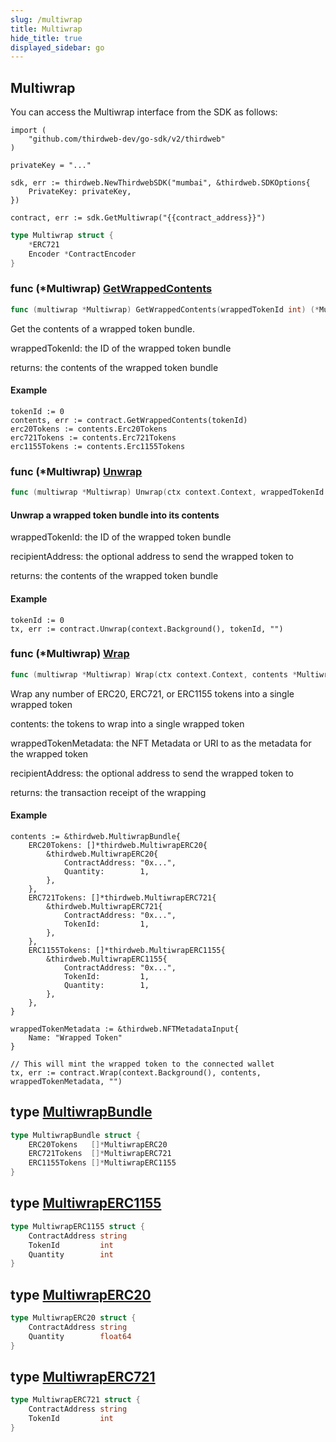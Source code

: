 ```yaml
---
slug: /multiwrap
title: Multiwrap
hide_title: true
displayed_sidebar: go
---
```


## Multiwrap

You can access the Multiwrap interface from the SDK as follows:

```
import (
	"github.com/thirdweb-dev/go-sdk/v2/thirdweb"
)

privateKey = "..."

sdk, err := thirdweb.NewThirdwebSDK("mumbai", &thirdweb.SDKOptions{
	PrivateKey: privateKey,
})

contract, err := sdk.GetMultiwrap("{{contract_address}}")
```

```go
type Multiwrap struct {
    *ERC721
    Encoder *ContractEncoder
}
```

### func \(\*Multiwrap\) [GetWrappedContents](https://github.com/thirdweb-dev/go-sdk/blob/main/thirdweb/multiwrap.go#L77)

```go
func (multiwrap *Multiwrap) GetWrappedContents(wrappedTokenId int) (*MultiwrapBundle, error)
```

Get the contents of a wrapped token bundle\.

wrappedTokenId: the ID of the wrapped token bundle

returns: the contents of the wrapped token bundle

#### Example

```
tokenId := 0
contents, err := contract.GetWrappedContents(tokenId)
erc20Tokens := contents.Erc20Tokens
erc721Tokens := contents.Erc721Tokens
erc1155Tokens := contents.Erc1155Tokens
```

### func \(\*Multiwrap\) [Unwrap](https://github.com/thirdweb-dev/go-sdk/blob/main/thirdweb/multiwrap.go#L213)

```go
func (multiwrap *Multiwrap) Unwrap(ctx context.Context, wrappedTokenId int, recipientAddress string) (*types.Transaction, error)
```

#### Unwrap a wrapped token bundle into its contents

wrappedTokenId: the ID of the wrapped token bundle

recipientAddress: the optional address to send the wrapped token to

returns: the contents of the wrapped token bundle

#### Example

```
tokenId := 0
tx, err := contract.Unwrap(context.Background(), tokenId, "")
```

### func \(\*Multiwrap\) [Wrap](https://github.com/thirdweb-dev/go-sdk/blob/main/thirdweb/multiwrap.go#L164)

```go
func (multiwrap *Multiwrap) Wrap(ctx context.Context, contents *MultiwrapBundle, wrappedTokenMetadata interface{}, recipientAddress string) (*types.Transaction, error)
```

Wrap any number of ERC20, ERC721, or ERC1155 tokens into a single wrapped token

contents: the tokens to wrap into a single wrapped token

wrappedTokenMetadata: the NFT Metadata or URI to as the metadata for the wrapped token

recipientAddress: the optional address to send the wrapped token to

returns: the transaction receipt of the wrapping

#### Example

```
contents := &thirdweb.MultiwrapBundle{
	ERC20Tokens: []*thirdweb.MultiwrapERC20{
		&thirdweb.MultiwrapERC20{
			ContractAddress: "0x...",
			Quantity:        1,
		},
	},
	ERC721Tokens: []*thirdweb.MultiwrapERC721{
		&thirdweb.MultiwrapERC721{
			ContractAddress: "0x...",
			TokenId:         1,
		},
	},
	ERC1155Tokens: []*thirdweb.MultiwrapERC1155{
		&thirdweb.MultiwrapERC1155{
			ContractAddress: "0x...",
			TokenId:         1,
			Quantity:        1,
		},
	},
}

wrappedTokenMetadata := &thirdweb.NFTMetadataInput{
	Name: "Wrapped Token"
}

// This will mint the wrapped token to the connected wallet
tx, err := contract.Wrap(context.Background(), contents, wrappedTokenMetadata, "")
```

## type [MultiwrapBundle](https://github.com/thirdweb-dev/go-sdk/blob/main/thirdweb/types.go#L216-L220)

```go
type MultiwrapBundle struct {
    ERC20Tokens   []*MultiwrapERC20
    ERC721Tokens  []*MultiwrapERC721
    ERC1155Tokens []*MultiwrapERC1155
}
```

## type [MultiwrapERC1155](https://github.com/thirdweb-dev/go-sdk/blob/main/thirdweb/types.go#L210-L214)

```go
type MultiwrapERC1155 struct {
    ContractAddress string
    TokenId         int
    Quantity        int
}
```

## type [MultiwrapERC20](https://github.com/thirdweb-dev/go-sdk/blob/main/thirdweb/types.go#L200-L203)

```go
type MultiwrapERC20 struct {
    ContractAddress string
    Quantity        float64
}
```

## type [MultiwrapERC721](https://github.com/thirdweb-dev/go-sdk/blob/main/thirdweb/types.go#L205-L208)

```go
type MultiwrapERC721 struct {
    ContractAddress string
    TokenId         int
}
```
